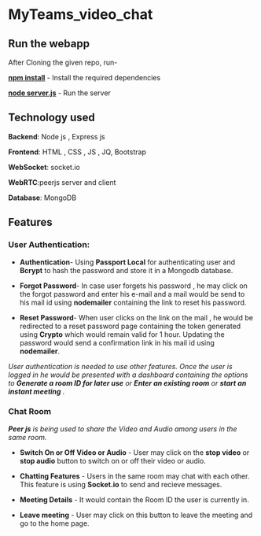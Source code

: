# MyTeams_video_chat

## Run the webapp
After Cloning the given repo, run-

**[npm install](https://docs.npmjs.com/cli/v7/commands/npm-install)** - Install the required dependencies

**[node server.js](https://stackabuse.com/how-to-start-a-node-server-examples-with-the-most-popular-frameworks)** - Run the server

## Technology used
**Backend**: Node js , Express js

**Frontend**: HTML , CSS , JS , JQ, Bootstrap

**WebSocket**: socket.io

**WebRTC**:peerjs server and client

**Database**: MongoDB

## Features
### User Authentication: 
 - **Authentication**- Using **Passport Local** for authenticating user and **Bcrypt** to hash the password and store it in a Mongodb database.

 - **Forgot Password**- In case user forgets his password , he may click on the forgot password and enter his e-mail and a mail would be send to his mail id using **nodemailer** containing the link to reset his password.

 - **Reset Password**- When user clicks on the link on the mail , he would be redirected to a reset password page containing the token generated using **Crypto** which would remain valid for 1 hour. Updating the password would send a confirmation link in his mail id using **nodemailer**.

 *User authentication is needed to use other features.*
 *Once the user is logged in he would be presented with a dashboard containing the options to **Generate a room ID for later use** or **Enter an existing room** or **start an instant meeting** .*
 
 ### Chat Room
 ***Peer js** is being used to share the Video and Audio among users in the same room.*
 
  - **Switch On or Off Video or Audio** - User may click on the **stop video** or **stop audio** button to switch on or off their video or audio.
 
  - **Chatting Features** - Users in the same room may chat with each other. This feature is using **Socket.io** to send and recieve messages.
 
  - **Meeting Details** - It would contain the Room ID the user is currently in.
 
  - **Leave meeting** - User may click on this button to leave the meeting and go to the home page.
 

